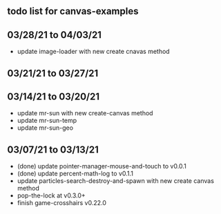 ## todo list for canvas-examples

## 03/28/21 to 04/03/21
* update image-loader with new create cnavas method

## 03/21/21 to 03/27/21

## 03/14/21 to 03/20/21
* update mr-sun with new create-canvas method
* update mr-sun-temp
* update mr-sun-geo

## 03/07/21 to 03/13/21
* (done) update pointer-manager-mouse-and-touch to v0.0.1
* (done) update percent-math-log to v0.1.1
* update particles-search-destroy-and-spawn with new create canvas method
* pop-the-lock at v0.3.0+
* finish game-crosshairs v0.22.0